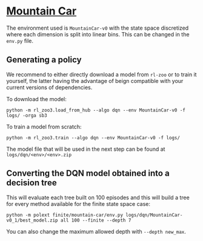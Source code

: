 # [Mountain Car](https://www.gymlibrary.dev/environments/classic_control/mountain_car/)

The environment used is `MountainCar-v0` with the state space discretized where each dimension is split into linear bins.
This can be changed in the ``env.py`` file.

## Generating a policy

We recommend to either directly download a model from ``rl-zoo`` or to train it yourself, the latter having the advantage of beign compatible with your current versions of dependencies.

To download the model: 
```
python -m rl_zoo3.load_from_hub --algo dqn --env MountainCar-v0 -f logs/ -orga sb3
```

To train a model from scratch:

```
python -m rl_zoo3.train --algo dqn --env MountainCar-v0 -f logs/
```

The model file that will be used in the next step can be found at ``logs/dqn/<env>/<env>.zip``

## Converting the DQN model obtained into a decision tree

This will evaluate each tree built on 100 episodes and this will build a tree for every method available for the finite state space case:

```
python -m polext finite/mountain-car/env.py logs/dqn/MountainCar-v0_1/best_model.zip all 100 --finite --depth 7
```

You can also change the maximum allowed depth with ``--depth new_max``.
